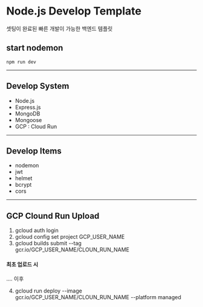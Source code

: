 # Node.js Develop Template

셋팅이 완료된 빠른 개발이 가능한 백엔드 템플릿

## start nodemon

    npm run dev

---

## Develop System

- Node.js
- Express.js
- MongoDB
- Mongoose
- GCP : Cloud Run

---

## Develop Items

- nodemon
- jwt
- helmet
- bcrypt
- cors

---

## GCP Clound Run Upload

1. gcloud auth login
2. gcloud config set project GCP_USER_NAME
3. gcloud builds submit --tag gcr.io/GCP_USER_NAME/CLOUN_RUN_NAME

#### 최초 업로드 시

.... 이후

4.  gcloud run deploy --image gcr.io/GCP_USER_NAME/CLOUN_RUN_NAME --platform managed
